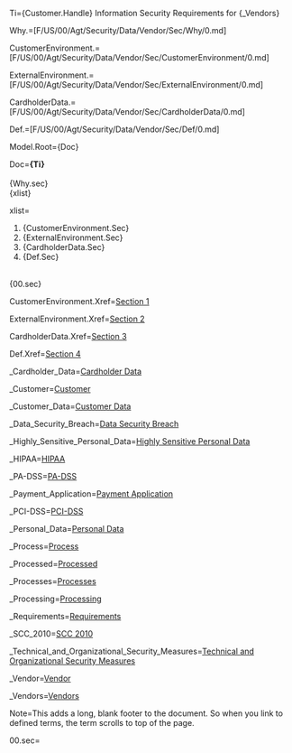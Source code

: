 Ti={Customer.Handle} Information Security Requirements for {_Vendors}

Why.=[F/US/00/Agt/Security/Data/Vendor/Sec/Why/0.md]

CustomerEnvironment.=[F/US/00/Agt/Security/Data/Vendor/Sec/CustomerEnvironment/0.md]

ExternalEnvironment.=[F/US/00/Agt/Security/Data/Vendor/Sec/ExternalEnvironment/0.md]

CardholderData.=[F/US/00/Agt/Security/Data/Vendor/Sec/CardholderData/0.md]

Def.=[F/US/00/Agt/Security/Data/Vendor/Sec/Def/0.md]

Model.Root={Doc}

Doc=<b>{Ti}</b><br><br>{Why.sec}</br>{xlist}

xlist=<ol><li>{CustomerEnvironment.Sec}<li>{ExternalEnvironment.Sec}<li>{CardholderData.Sec}<li>{Def.Sec}</ol><br>{00.sec}

CustomerEnvironment.Xref=<a href="#CustomerEnvironment.Sec" class="xref">Section 1</a>

ExternalEnvironment.Xref=<a href="#ExternalEnvironment.Sec" class="xref">Section 2</a>

CardholderData.Xref=<a href="#CardholderData.Sec" class="xref">Section 3</a>

Def.Xref=<a href="#Def.Sec" class="xref">Section 4</a>

_Cardholder_Data=<a href="#Cardholder_Data.sec" class="definedterm">Cardholder Data</a>

_Customer=<a href="#Why.1.sec" class="definedterm">Customer</a>

_Customer_Data=<a href="#Customer_Data.sec" class="definedterm">Customer Data</a>

_Data_Security_Breach=<a href="#Data_Security_Breach.sec" class="definedterm">Data Security Breach</a>

_Highly_Sensitive_Personal_Data=<a href="#Highly_Sensitive_Personal_Data.sec" class="definedterm">Highly Sensitive Personal Data</a>

_HIPAA=<a href="#HIPAA.sec" class="definedterm">HIPAA</a>

_PA-DSS=<a href="#PA-DSS.sec" class="definedterm">PA-DSS</a>

_Payment_Application=<a href="#Payment_Application.sec" class="definedterm">Payment Application</a>

_PCI-DSS=<a href="#PCI-DSS.sec" class="definedterm">PCI-DSS</a>

_Personal_Data=<a href="#Personal_Data.sec" class="definedterm">Personal Data</a>

_Process=<a href="#Process.sec" class="definedterm">Process</a>

_Processed=<a href="#Process.sec" class="definedterm">Processed</a>

_Processes=<a href="#Process.sec" class="definedterm">Processes</a>

_Processing=<a href="#Process.sec" class="definedterm">Processing</a>

_Requirements=<a href="#Why.1.sec" class="definedterm">Requirements</a>

_SCC_2010=<a href="#CustomerEnvironment.1.sec" class="definedterm">SCC 2010</a>

_Technical_and_Organizational_Security_Measures=<a href="#Technical_and_Organizational_Security_Measures.sec" class="definedterm">Technical and Organizational Security Measures</a>

_Vendor=<a href="#Why.1.sec" class="definedterm">Vendor</a>

_Vendors=<a href="#" class="definedterm">Vendors</a>  

Note=This adds a long, blank footer to the document.  So when you link to defined terms, the term scrolls to top of the page.

00.sec=<br><br><br><br><br><br><br><br><br><br><br><br><br><br><br><br><br><br><br><br><br><br><br><br>